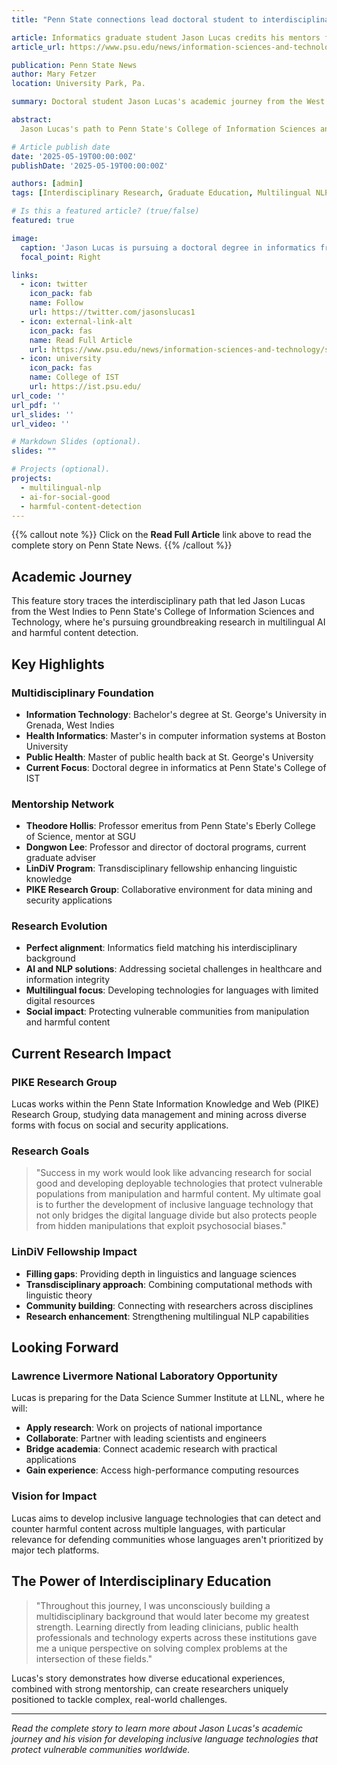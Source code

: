 ```yaml
---
title: "Penn State connections lead doctoral student to interdisciplinary College of IST"

article: Informatics graduate student Jason Lucas credits his mentors for helping him define his interdisciplinary research path
article_url: https://www.psu.edu/news/information-sciences-and-technology/story/penn-state-connections-lead-doctoral-student

publication: Penn State News
author: Mary Fetzer
location: University Park, Pa.

summary: Doctoral student Jason Lucas's academic journey from the West Indies to Penn State illustrates the power of mentorship and interdisciplinary thinking. With guidance from Professor Emeritus Theodore Hollis and current adviser Dongwon Lee, Lucas has built a unique multidisciplinary foundation spanning technology, health sciences, and linguistics to tackle complex challenges in multilingual AI and harmful content detection.

abstract: 
  Jason Lucas's path to Penn State's College of Information Sciences and Technology exemplifies how interdisciplinary education and strong mentorship can shape a researcher's trajectory. From his undergraduate studies in information technology at St. George's University in Grenada to his current doctoral work in informatics, Lucas has deliberately built expertise across multiple domains. His journey through health informatics at Boston University and public health back at SGU created an unconscious multidisciplinary foundation that now drives his research in multilingual natural language processing. With support from the LinDiV fellowship and the PIKE Research Group, Lucas is developing inclusive language technologies to protect vulnerable communities from harmful content across languages with limited digital resources.

# Article publish date
date: '2025-05-19T00:00:00Z'
publishDate: '2025-05-19T00:00:00Z'

authors: [admin]
tags: [Interdisciplinary Research, Graduate Education, Multilingual NLP, AI Ethics, Academic Mentorship]

# Is this a featured article? (true/false)
featured: true

image:
  caption: 'Jason Lucas is pursuing a doctoral degree in informatics from the Penn State College of Information Sciences and Technology. Credit: Cole Handerhan / Penn State'
  focal_point: Right

links:
  - icon: twitter
    icon_pack: fab
    name: Follow
    url: https://twitter.com/jasonslucas1
  - icon: external-link-alt
    icon_pack: fas
    name: Read Full Article
    url: https://www.psu.edu/news/information-sciences-and-technology/story/penn-state-connections-lead-doctoral-student
  - icon: university
    icon_pack: fas
    name: College of IST
    url: https://ist.psu.edu/
url_code: ''
url_pdf: ''
url_slides: ''
url_video: ''

# Markdown Slides (optional).
slides: ""

# Projects (optional).
projects:
  - multilingual-nlp
  - ai-for-social-good
  - harmful-content-detection
---
```


{{% callout note %}}
Click on the **Read Full Article** link above to read the complete story on Penn State News.
{{% /callout %}}

## Academic Journey

This feature story traces the interdisciplinary path that led Jason Lucas from the West Indies to Penn State's College of Information Sciences and Technology, where he's pursuing groundbreaking research in multilingual AI and harmful content detection.

## Key Highlights

### Multidisciplinary Foundation
- **Information Technology**: Bachelor's degree at St. George's University in Grenada, West Indies
- **Health Informatics**: Master's in computer information systems at Boston University
- **Public Health**: Master of public health back at St. George's University
- **Current Focus**: Doctoral degree in informatics at Penn State's College of IST

### Mentorship Network
- **Theodore Hollis**: Professor emeritus from Penn State's Eberly College of Science, mentor at SGU
- **Dongwon Lee**: Professor and director of doctoral programs, current graduate adviser
- **LinDiV Program**: Transdisciplinary fellowship enhancing linguistic knowledge
- **PIKE Research Group**: Collaborative environment for data mining and security applications

### Research Evolution
- **Perfect alignment**: Informatics field matching his interdisciplinary background
- **AI and NLP solutions**: Addressing societal challenges in healthcare and information integrity
- **Multilingual focus**: Developing technologies for languages with limited digital resources
- **Social impact**: Protecting vulnerable communities from manipulation and harmful content

## Current Research Impact

### PIKE Research Group
Lucas works within the Penn State Information Knowledge and Web (PIKE) Research Group, studying data management and mining across diverse forms with focus on social and security applications.

### Research Goals
> "Success in my work would look like advancing research for social good and developing deployable technologies that protect vulnerable populations from manipulation and harmful content. My ultimate goal is to further the development of inclusive language technology that not only bridges the digital language divide but also protects people from hidden manipulations that exploit psychosocial biases."

### LinDiV Fellowship Impact
- **Filling gaps**: Providing depth in linguistics and language sciences
- **Transdisciplinary approach**: Combining computational methods with linguistic theory
- **Community building**: Connecting with researchers across disciplines
- **Research enhancement**: Strengthening multilingual NLP capabilities

## Looking Forward

### Lawrence Livermore National Laboratory Opportunity
Lucas is preparing for the Data Science Summer Institute at LLNL, where he will:
- **Apply research**: Work on projects of national importance
- **Collaborate**: Partner with leading scientists and engineers
- **Bridge academia**: Connect academic research with practical applications
- **Gain experience**: Access high-performance computing resources

### Vision for Impact
Lucas aims to develop inclusive language technologies that can detect and counter harmful content across multiple languages, with particular relevance for defending communities whose languages aren't prioritized by major tech platforms.

## The Power of Interdisciplinary Education

> "Throughout this journey, I was unconsciously building a multidisciplinary background that would later become my greatest strength. Learning directly from leading clinicians, public health professionals and technology experts across these institutions gave me a unique perspective on solving complex problems at the intersection of these fields."

Lucas's story demonstrates how diverse educational experiences, combined with strong mentorship, can create researchers uniquely positioned to tackle complex, real-world challenges.

---

*Read the complete story to learn more about Jason Lucas's academic journey and his vision for developing inclusive language technologies that protect vulnerable communities worldwide.*